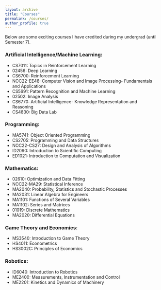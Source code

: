 ```yaml
---
layout: archive
title: "Courses"
permalink: /courses/
author_profile: true
---
```




Below are some exciting courses I have credited during my undergrad (until Semester 7).

### Artificial Intelligence/Machine Learning:
* CS7011: Topics in Reinforcement Learning
* 02456: Deep Learning
* CS6700: Reinforcement Learning
* NOC22-EE48: Computer Vision and Image Processing- Fundamentals and Applications
* CS5691: Pattern Recognition and Machine Learning
* 02502: Image Analysis
* CS6770: Artificial Intelligence- Knowledge Representation and Reasoning
* CS4830: Big Data Lab

### Programming:
* MA5741: Object Oriented Programming
* CS2705: Programming and Data Structures
* NOC22-CS27: Design and Analysis of Algorithms
* ID2090: Introduction to Scientific Computing
* ED1021: Introduction to Computation and Visualization

### Mathematics:
* 02610: Optimization and Data Fitting
* NOC22-MA29: Statistical Inference
* MA2040: Probability, Statistics and Stochastic Processes
* MA2031: Linear Algebra for Engineers
* MA1101: Functions of Several Variables
* MA1102: Series and Matrices
* 01019: Discrete Mathematics
* MA2020: Differential Equations

### Game Theory and Economics:
* MS3540: Introduction to Game Theory
* HS4011: Econometrics
* HS3002C: Principles of Economics

### Robotics:
* ID6040: Introduction to Robotics
* ME2400: Measurements, Instrumentation and Control
* ME2201: Kinetics and Dynamics of Machinery
